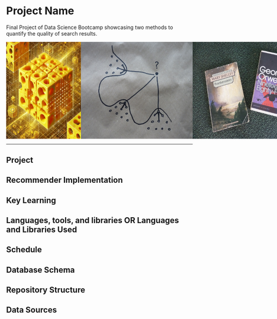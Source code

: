 # Project Name
Final Project of Data Science Bootcamp showcasing two methods to quantify the quality of search results.

<div style="display: flex;">
  <img src="images/high_dimensional_cheese.jpg" style="width: 40%;">
  <img src="images/P1120589.JPG" style="width: 60%;"> 
  <img src="images/frankenstein_1984.jpg" style="width: 60%;">
  <img src="images/robotsalut.png" style="width: 40%;">
</div>

----
## Project

## Recommender Implementation

## Key Learning

## Languages, tools, and libraries OR Languages and Libraries Used

## Schedule

## Database Schema

## Repository Structure

## Data Sources

